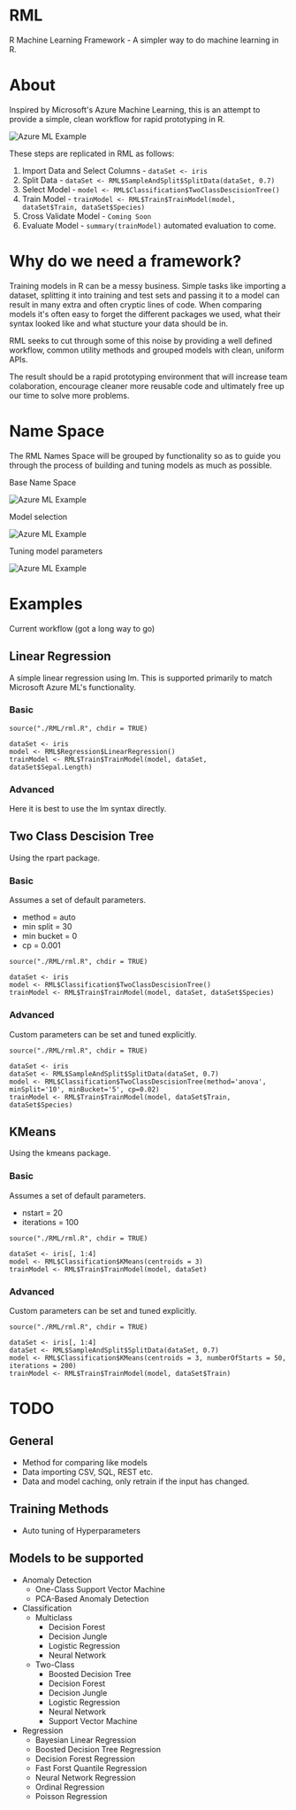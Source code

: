 # RML
R Machine Learning Framework - A simpler way to do machine learning in R. 

# About
Inspired by Microsoft's Azure Machine Learning, this is an attempt to provide a simple, clean workflow for rapid prototyping in R. 

![Azure ML Example](images/azureML.png) 

These steps are replicated in RML as follows:

1. Import Data and Select Columns - `dataSet <- iris`
2. Split Data - `dataSet <- RML$SampleAndSplit$SplitData(dataSet, 0.7)`
3. Select Model - `model <- RML$Classification$TwoClassDescisionTree()`
4. Train Model - `trainModel <- RML$Train$TrainModel(model, dataSet$Train, dataSet$Species)`
5. Cross Validate Model - `Coming Soon`
6. Evaluate Model - `summary(trainModel)` automated evaluation to come.

# Why do we need a framework?
Training models in R can be a messy business. Simple tasks like importing a dataset, splitting it into training and test sets and passing it to a model can result in many extra and often cryptic lines of code. When comparing models it's often easy to forget the different packages we used, what their syntax looked like and what stucture your data should be in. 

RML seeks to cut through some of this noise by providing a well defined workflow, common utility methods and grouped models with clean, uniform APIs.

The result should be a rapid prototyping environment that will increase team colaboration, encourage cleaner more reusable code and ultimately free up our time to solve more problems. 

# Name Space
The RML Names Space will be grouped by functionality so as to guide you through the process of building and tuning models as much as possible. 

Base Name Space

![Azure ML Example](images/RMLExample1.png)

Model selection 

![Azure ML Example](images/RMLExample2.png)

Tuning model parameters 

![Azure ML Example](images/RMLExample3.png) 

# Examples
Current workflow (got a long way to go)

## Linear Regression
A simple linear regression using lm. This is supported primarily to match Microsoft Azure ML's functionality. 

### Basic 
```
source("./RML/rml.R", chdir = TRUE)

dataSet <- iris
model <- RML$Regression$LinearRegression()
trainModel <- RML$Train$TrainModel(model, dataSet, dataSet$Sepal.Length)
```

### Advanced
Here it is best to use the lm syntax directly. 

## Two Class Descision Tree
Using the rpart package.

### Basic
Assumes a set of default parameters.

* method = auto
* min split = 30
* min bucket = 0
* cp = 0.001

```
source("./RML/rml.R", chdir = TRUE)

dataSet <- iris
model <- RML$Classification$TwoClassDescisionTree()
trainModel <- RML$Train$TrainModel(model, dataSet, dataSet$Species)
```

### Advanced
Custom parameters can be set and tuned explicitly. 

```
source("./RML/rml.R", chdir = TRUE)

dataSet <- iris
dataSet <- RML$SampleAndSplit$SplitData(dataSet, 0.7)
model <- RML$Classification$TwoClassDescisionTree(method='anova', minSplit='10', minBucket='5', cp=0.02)
trainModel <- RML$Train$TrainModel(model, dataSet$Train, dataSet$Species)
```

## KMeans
Using the kmeans package.

### Basic
Assumes a set of default parameters.
* nstart = 20
* iterations = 100

```
source("./RML/rml.R", chdir = TRUE)

dataSet <- iris[, 1:4]
model <- RML$Classification$KMeans(centroids = 3)
trainModel <- RML$Train$TrainModel(model, dataSet)
```

### Advanced
Custom parameters can be set and tuned explicitly. 

```
source("./RML/rml.R", chdir = TRUE)

dataSet <- iris[, 1:4]
dataSet <- RML$SampleAndSplit$SplitData(dataSet, 0.7)
model <- RML$Classification$KMeans(centroids = 3, numberOfStarts = 50, iterations = 200)
trainModel <- RML$Train$TrainModel(model, dataSet$Train)
```

# TODO

## General
* Method for comparing like models
* Data importing CSV, SQL, REST etc.
* Data and model caching, only retrain if the input has changed.

## Training Methods
* Auto tuning of Hyperparameters

## Models to be supported 
* Anomaly Detection
    * One-Class Support Vector Machine
    * PCA-Based Anomaly Detection
* Classification
    * Multiclass
        * Decision Forest
        * Decision Jungle
        * Logistic Regression
        * Neural Network
    * Two-Class
        * Boosted Decision Tree
        * Decision Forest
        * Decision Jungle
        * Logistic Regression
        * Neural Network
        * Support Vector Machine
* Regression
    * Bayesian Linear Regression
    * Boosted Decision Tree Regression
    * Decision Forest Regression
    * Fast Forst Quantile Regression
    * Neural Network Regression
    * Ordinal Regression
    * Poisson Regression
